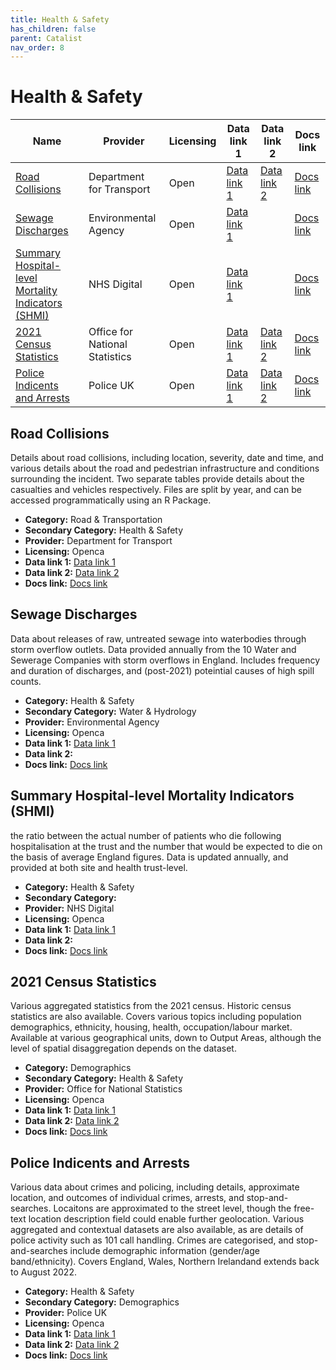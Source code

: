 ```yaml
---
title: Health & Safety
has_children: false
parent: Catalist
nav_order: 8
---
```


# Health & Safety

| Name                                                                                                      | Provider                       | Licensing | Data link 1                                                                                                    | Data link 2                                                               | Docs link                                                                                                                    |
| --------------------------------------------------------------------------------------------------------- | ------------------------------ | --------- | -------------------------------------------------------------------------------------------------------------- | ------------------------------------------------------------------------- | ---------------------------------------------------------------------------------------------------------------------------- |
| [Road Collisions](#road-collisions)                                                                       | Department for Transport       | Open      | [Data link 1](https://www.data.gov.uk/dataset/cb7ae6f0-4be6-4935-9277-47e5ce24a11f/road-accidents-safety-data) | [Data link 2](https://cran.r-project.org/web/packages/stats19/index.html) | [Docs link](https://www.gov.uk/guidance/road-accident-and-safety-statistics-guidance)                                        |
| [Sewage Discharges](#sewage-discharges)                                                                   | Environmental Agency           | Open      | [Data link 1](https://environment.data.gov.uk/dataset/21e15f12-0df8-4bfc-b763-45226c16a8ac)                    |                                                                           | [Docs link](https://environment.data.gov.uk/dataset/21e15f12-0df8-4bfc-b763-45226c16a8ac)                                    |
| [Summary Hospital-level Mortality Indicators (SHMI)](#summary-hospital-level-mortality-indicators-(shmi)) | NHS Digital                    | Open      | [Data link 1](https://digital.nhs.uk/data-and-information/publications/statistical/shmi#latest-statistics)     |                                                                           | [Docs link](https://digital.nhs.uk/data-and-information/publications/ci-hub/summary-hospital-level-mortality-indicator-shmi) |
| [2021 Census Statistics](#2021-census-statistics)                                                         | Office for National Statistics | Open      | [Data link 1](https://www.nomisweb.co.uk/census/2021/data_finder)                                              | [Data link 2](https://www.nomisweb.co.uk/api/v01/help)                    | [Docs link](https://www.ons.gov.uk/census/census2021dictionary)                                                              |
| [Police Indicents and Arrests](#police-indicents-and-arrests)                                             | Police UK                      | Open      | [Data link 1](https://data.police.uk/data/)                                                                    | [Data link 2](https://data.police.uk/docs/)                               | [Docs link](https://data.police.uk/about/)                                                                                   |

## Road Collisions

Details about road collisions, including location, severity, date and time, and various details about the road and pedestrian infrastructure and conditions surrounding the incident. Two separate tables provide details about the casualties and vehicles respectively. Files are split by year, and can be accessed programmatically using an R Package. 

- **Category:** Road & Transportation
- **Secondary Category:** Health & Safety
- **Provider:** Department for Transport
- **Licensing:** Openca
- **Data link 1:** [Data link 1](https://www.data.gov.uk/dataset/cb7ae6f0-4be6-4935-9277-47e5ce24a11f/road-accidents-safety-data)
- **Data link 2:** [Data link 2](https://cran.r-project.org/web/packages/stats19/index.html)
- **Docs link:** [Docs link](https://www.gov.uk/guidance/road-accident-and-safety-statistics-guidance)



## Sewage Discharges

Data about releases of raw, untreated sewage into waterbodies through storm overflow outlets. Data provided annually from the 10 Water and Sewerage Companies with storm overflows in England. Includes frequency and duration of discharges, and (post-2021) poteintial causes of high spill counts.

- **Category:** Health & Safety
- **Secondary Category:** Water & Hydrology
- **Provider:** Environmental Agency
- **Licensing:** Openca
- **Data link 1:** [Data link 1](https://environment.data.gov.uk/dataset/21e15f12-0df8-4bfc-b763-45226c16a8ac)
- **Data link 2:** 
- **Docs link:** [Docs link](https://environment.data.gov.uk/dataset/21e15f12-0df8-4bfc-b763-45226c16a8ac)



## Summary Hospital-level Mortality Indicators (SHMI)

the ratio between the actual number of patients who die following hospitalisation at the trust and the number that would be expected to die on the basis of average England figures. Data is updated annually, and provided at both site and health trust-level.

- **Category:** Health & Safety
- **Secondary Category:** 
- **Provider:** NHS Digital
- **Licensing:** Openca
- **Data link 1:** [Data link 1](https://digital.nhs.uk/data-and-information/publications/statistical/shmi#latest-statistics)
- **Data link 2:** 
- **Docs link:** [Docs link](https://digital.nhs.uk/data-and-information/publications/ci-hub/summary-hospital-level-mortality-indicator-shmi)



## 2021 Census Statistics

Various aggregated statistics from the 2021 census. Historic census statistics are also available. Covers various topics including population demographics, ethnicity, housing, health, occupation/labour market. Available at various geographical units, down to Output Areas, although the level of spatial disaggregation depends on the dataset.

- **Category:** Demographics
- **Secondary Category:** Health & Safety
- **Provider:** Office for National Statistics
- **Licensing:** Openca
- **Data link 1:** [Data link 1](https://www.nomisweb.co.uk/census/2021/data_finder)
- **Data link 2:** [Data link 2](https://www.nomisweb.co.uk/api/v01/help)
- **Docs link:** [Docs link](https://www.ons.gov.uk/census/census2021dictionary)



## Police Indicents and Arrests

Various data about crimes and policing, including details, approximate location, and outcomes of individual crimes, arrests, and stop-and-searches. Locaitons are approximated to the street level, though the free-text location description field could enable further geolocation. Various aggregated and contextual datasets are also available, as are details of police activity such as 101 call handling. Crimes are categorised, and stop-and-searches include demographic information (gender/age band/ethnicity). Covers England, Wales, Northern Irelandand extends back to August 2022.

- **Category:** Health & Safety
- **Secondary Category:** Demographics
- **Provider:** Police UK
- **Licensing:** Openca
- **Data link 1:** [Data link 1](https://data.police.uk/data/)
- **Data link 2:** [Data link 2](https://data.police.uk/docs/)
- **Docs link:** [Docs link](https://data.police.uk/about/)
